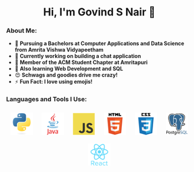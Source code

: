 <h1 align="center">Hi, I'm Govind S Nair 👋</h1>
<!-- <img align="right" alt="Coding" width="250" src="https://github.com/Govind-S-Nair/Govind-S-Nair/blob/main/GIFs/Coding.gif"> -->

### About Me:
- 🌱 **Pursuing a Bachelors at Computer Applications and Data Science from Amrita Vishwa Vidyapeetham**
- 🔭 **Currently working on building a chat application**
- 🤝 **Member of the ACM Student Chapter at Amritapuri**
- 🤔 **Also learning Web Development and SQL**
- 😍 **Schwags and goodies drive me crazy!**
- ⚡ **Fun Fact: I love using emojis!**

### Languages and Tools I Use:
<div align="center">   
<img style="margin: 10px" src="https://github.com/Govind-S-Nair/Govind-S-Nair/blob/main/Logos/Python.png" alt="Python" height="60"/>
<img style="margin: 10px" src="https://github.com/Govind-S-Nair/Govind-S-Nair/blob/main/Logos/Java.png" alt="Java" height="60"/> 
<img style="margin: 10px" src="https://github.com/Govind-S-Nair/Govind-S-Nair/blob/main/Logos/JavaScript.png" alt="JavaScript" height="60"/>    
<img style="margin: 10px" src="https://github.com/Govind-S-Nair/Govind-S-Nair/blob/main/Logos/HTML.png" alt="HTML5" height="60"/>  
<img style="margin: 10px" src="https://github.com/Govind-S-Nair/Govind-S-Nair/blob/main/Logos/CSS.png" alt="CSS3" height="60"/>
<img style="margin: 10px" src="https://github.com/Govind-S-Nair/Govind-S-Nair/blob/main/Logos/PostgreSQL.png" alt="PostgreSQL" height="60"/>
<img style="margin: 10px" src= "https://github.com/Govind-S-Nair/Govind-S-Nair/blob/main/Logos/React.png" alt="React" height="60"/>
</div>
<br>
<!-- <img src="https://holopin.io/api/user/board?user=g0v1nd"/> -->
